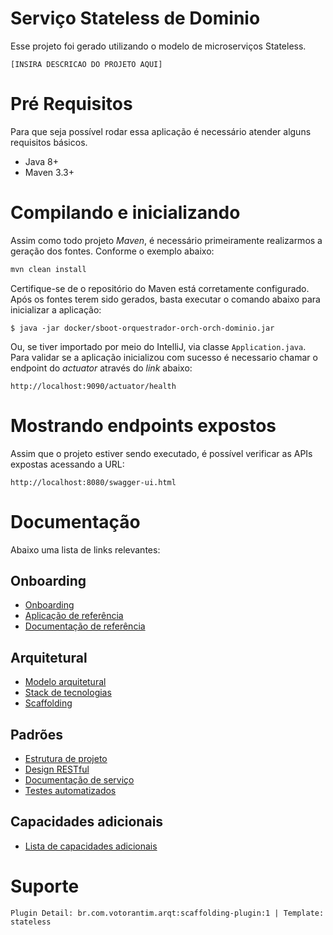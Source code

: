 # Serviço Stateless de Dominio 

Esse projeto foi gerado utilizando o modelo de microserviços Stateless.

`[INSIRA DESCRICAO DO PROJETO AQUI]`

# Pré Requisitos
Para que seja possível rodar essa aplicação é necessário atender alguns requisitos básicos.
  
- Java 8+
- Maven 3.3+

# Compilando e inicializando
Assim como todo projeto *Maven*, é necessário primeiramente realizarmos a geração dos fontes. Conforme o exemplo abaixo:
  
```bash
mvn clean install
```

Certifique-se de o repositório do Maven está corretamente configurado. Após os fontes terem sido gerados, basta executar o comando abaixo para inicializar a aplicação:
  
```
$ java -jar docker/sboot-orquestrador-orch-orch-dominio.jar
```

Ou, se tiver importado por meio do IntelliJ, via classe `Application.java`.
Para validar se a aplicação inicializou com sucesso é necessario chamar o endpoint do *actuator* através do *link* abaixo:

```
http://localhost:9090/actuator/health
```

# Mostrando endpoints expostos
Assim que o projeto estiver sendo executado, é possível verificar as APIs expostas acessando a URL: 

```
http://localhost:8080/swagger-ui.html
```
# Documentação

Abaixo uma lista de links relevantes: 

## Onboarding
- [Onboarding](https://confluence.bvnet.bv/pages/viewpage.action?pageId=28034212)
- [Aplicação de referência](https://confluence.bvnet.bv/pages/viewpage.action?pageId=28031877)
- [Documentação de referência](https://confluence.bvnet.bv/pages/viewpage.action?pageId=28037982)

## Arquitetural
- [Modelo arquitetural](https://confluence.bvnet.bv/pages/viewpage.action?pageId=24159348)
- [Stack de tecnologias](https://confluence.bvnet.bv/pages/viewpage.action?pageId=24159474)
- [Scaffolding](https://confluence.bvnet.bv/pages/viewpage.action?pageId=24161123)

## Padrões
- [Estrutura de projeto](https://confluence.bvnet.bv/pages/viewpage.action?pageId=28028893)
- [Design RESTful](https://confluence.bvnet.bv/pages/viewpage.action?pageId=24160873)
- [Documentação de serviço](https://confluence.bvnet.bv/pages/viewpage.action?pageId=24161113)
- [Testes automatizados](https://confluence.bvnet.bv/pages/viewpage.action?pageId=24160414)

## Capacidades adicionais
- [Lista de capacidades adicionais](https://confluence.bvnet.bv/pages/viewpage.action?pageId=24160353)

# Suporte
```
Plugin Detail: br.com.votorantim.arqt:scaffolding-plugin:1 | Template: stateless
```